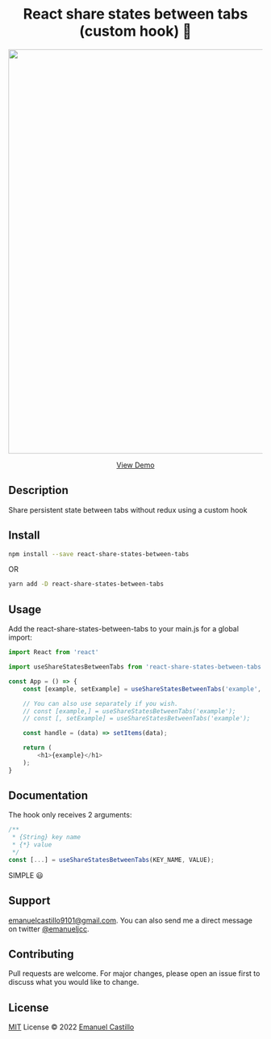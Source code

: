 <h1 align='center'>
  React share states between tabs (custom hook) 🚀
</h1>

<p align='center'>
  <a href="https://emanueljcc.github.io/react-share-states-between-tabs/" target="_blank">
    <img src="https://i.ibb.co/LRSBBcW/react-share-between-tabs.gif" width="800">
  </a>
</p>

<p align='center'>
  <a href="https://emanueljcc.github.io/react-share-states-between-tabs/" target="_blank">
    View Demo
  </a>
</p>

## Description
Share persistent state between tabs without redux using a custom hook

## Install

```bash
npm install --save react-share-states-between-tabs
```
OR
```bash
yarn add -D react-share-states-between-tabs
```

## Usage
Add the react-share-states-between-tabs to your main.js for a global import:

```javascript
import React from 'react'

import useShareStatesBetweenTabs from 'react-share-states-between-tabs'

const App = () => {
	const [example, setExample] = useShareStatesBetweenTabs('example', 'iam example');

	// You can also use separately if you wish.
	// const [example,] = useShareStatesBetweenTabs('example');
	// const [, setExample] = useShareStatesBetweenTabs('example');

	const handle = (data) => setItems(data);

    return (
		<h1>{example}</h1>
	);
}
```

## Documentation
The hook only receives 2 arguments:

```javascript
/**
 * {String} key name
 * {*} value
 */
const [...] = useShareStatesBetweenTabs(KEY_NAME, VALUE);
```
SIMPLE 😃

## Support
<a href="mailto:emanuelcastillo9101@gmail.com">emanuelcastillo9101@gmail.com</a>.
You can also send me a direct message on twitter
<a href="https://twitter.com/emanueljcc">@emanueljcc</a>.

## Contributing
Pull requests are welcome. For major changes, please open an issue first to discuss what you would like to change.


## License
[MIT](https://choosealicense.com/licenses/mit/) License © 2022 [Emanuel Castillo](https://github.com/emanueljcc)
